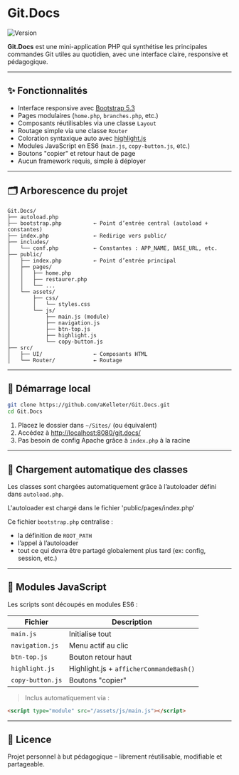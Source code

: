 # Git.Docs

![Version](https://img.shields.io/badge/version-1.3.0-blue)

**Git.Docs** est une mini-application PHP qui synthétise les principales commandes Git utiles au quotidien, avec une interface claire, responsive et pédagogique.

---

## ✨ Fonctionnalités

- Interface responsive avec [Bootstrap 5.3](https://getbootstrap.com/)
- Pages modulaires (`home.php`, `branches.php`, etc.)
- Composants réutilisables via une classe `Layout`
- Routage simple via une classe `Router`
- Coloration syntaxique auto avec [highlight.js](https://highlightjs.org/)
- Modules JavaScript en ES6 (`main.js`, `copy-button.js`, etc.)
- Boutons "copier" et retour haut de page
- Aucun framework requis, simple à déployer

---

## 🗂️ Arborescence du projet

```
Git.Docs/
├── autoload.php
├── bootstrap.php          ← Point d’entrée central (autoload + constantes)
├── index.php              ← Redirige vers public/
├── includes/
│   └── conf.php           ← Constantes : APP_NAME, BASE_URL, etc.
├── public/
│   ├── index.php          ← Point d’entrée principal
│   ├── pages/
│   │   ├── home.php
│   │   ├── restaurer.php
│   │   └── ...
│   └── assets/
│       ├── css/
│       │   └── styles.css
│       └── js/
│           ├── main.js (module)
│           ├── navigation.js
│           ├── btn-top.js
│           ├── highlight.js
│           └── copy-button.js
├── src/
│   ├── UI/                ← Composants HTML
│   └── Router/            ← Routage
```

---

## 🚀 Démarrage local

```bash
git clone https://github.com/aKelleter/Git.Docs.git
cd Git.Docs
```

1. Placez le dossier dans `~/Sites/` (ou équivalent)
2. Accédez à [http://localhost:8080/git.docs/](http://localhost:8080/git.docs/)
3. Pas besoin de config Apache grâce à `index.php` à la racine

---

## 🧩 Chargement automatique des classes

Les classes sont chargées automatiquement grâce à l’autoloader défini dans `autoload.php`.

L'autoloader est chargé dans le fichier 'public/pages/index.php'

Ce fichier `bootstrap.php` centralise :

- la définition de `ROOT_PATH`
- l’appel à l’autoloader
- tout ce qui devra être partagé globalement plus tard (ex: config, session, etc.)

---

## 🧩 Modules JavaScript

Les scripts sont découpés en modules ES6 :

| Fichier              | Description                        |
|----------------------|------------------------------------|
| `main.js`            | Initialise tout                    |
| `navigation.js`      | Menu actif au clic                 |
| `btn-top.js`         | Bouton retour haut                 |
| `highlight.js`       | Highlight.js + `afficherCommandeBash()` |
| `copy-button.js`     | Boutons "copier"                   |

> Inclus automatiquement via :
```html
<script type="module" src="/assets/js/main.js"></script>
```

---

## 📜 Licence

Projet personnel à but pédagogique – librement réutilisable, modifiable et partageable.
